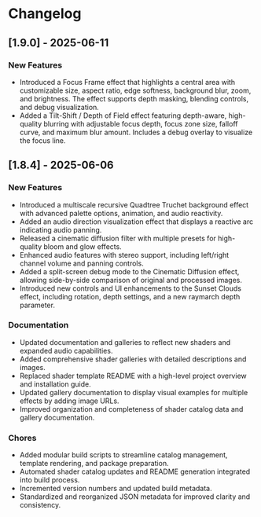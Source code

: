 # Changelog

## [1.9.0] - 2025-06-11

### New Features
- Introduced a Focus Frame effect that highlights a central area with customizable size, aspect ratio, edge softness, background blur, zoom, and brightness. The effect supports depth masking, blending controls, and debug visualization.
- Added a Tilt-Shift / Depth of Field effect featuring depth-aware, high-quality blurring with adjustable focus depth, focus zone size, falloff curve, and maximum blur amount. Includes a debug overlay to visualize the focus line.

## [1.8.4] - 2025-06-06

### New Features
- Introduced a multiscale recursive Quadtree Truchet background effect with advanced palette options, animation, and audio reactivity.
- Added an audio direction visualization effect that displays a reactive arc indicating audio panning.
- Released a cinematic diffusion filter with multiple presets for high-quality bloom and glow effects.
- Enhanced audio features with stereo support, including left/right channel volume and panning controls.
- Added a split-screen debug mode to the Cinematic Diffusion effect, allowing side-by-side comparison of original and processed images.
- Introduced new controls and UI enhancements to the Sunset Clouds effect, including rotation, depth settings, and a new raymarch depth parameter.

### Documentation
- Updated documentation and galleries to reflect new shaders and expanded audio capabilities.
- Added comprehensive shader galleries with detailed descriptions and images.
- Replaced shader template README with a high-level project overview and installation guide.
- Updated gallery documentation to display visual examples for multiple effects by adding image URLs.
- Improved organization and completeness of shader catalog data and gallery documentation.

### Chores
- Added modular build scripts to streamline catalog management, template rendering, and package preparation.
- Automated shader catalog updates and README generation integrated into build process.
- Incremented version numbers and updated build metadata.
- Standardized and reorganized JSON metadata for improved clarity and consistency.
